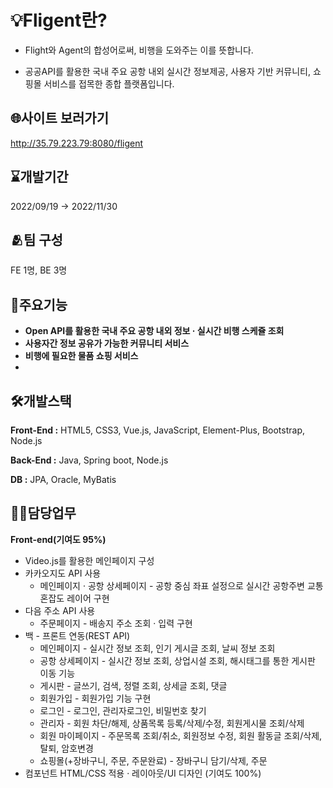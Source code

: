 # 💡Fligent란?
- Flight와 Agent의 합성어로써, 비행을 도와주는 이를 뜻합니다.

- 공공API를 활용한 국내 주요 공항 내외 실시간 정보제공, 사용자 기반 커뮤니티, 쇼핑몰 서비스를 접목한 종합 플랫폼입니다.

## 🌐사이트 보러가기
<http://35.79.223.79:8080/fligent>

## ⌛개발기간
2022/09/19 → 2022/11/30

## 🫂팀 구성
FE 1명, BE 3명

## 🔖주요기능
- **Open API를 활용한 국내 주요 공항 내외 정보 · 실시간 비행 스케쥴 조회**
- **사용자간 정보 공유가 가능한 커뮤니티 서비스**
- **비행에 필요한 물품 쇼핑 서비스**
- 
## 🛠️개발스택
**Front-End :** HTML5, CSS3, Vue.js, JavaScript, Element-Plus, Bootstrap, Node.js

**Back-End :** Java, Spring boot, Node.js

**DB :** JPA, Oracle, MyBatis

## 🙋🏻담당업무
**Front-end(기여도 95%)**

- Video.js를 활용한 메인페이지 구성
- 카카오지도 API 사용
    - 메인페이지 · 공항 상세페이지 - 공항 중심 좌표 설정으로 실시간 공항주변 교통 혼잡도 레이어 구현
- 다음 주소 API 사용
    - 주문페이지 - 배송지 주소 조회 · 입력 구현
- 백 - 프론트 연동(REST API)
    - 메인페이지 - 실시간 정보 조회, 인기 게시글 조회, 날씨 정보 조회
    - 공항 상세페이지 - 실시간 정보 조회, 상업시설 조회, 해시태그를 통한 게시판 이동 기능
    - 게시판 - 글쓰기, 검색, 정렬 조회, 상세글 조회, 댓글
    - 회원가입 - 회원가입 기능 구현
    - 로그인 -  로그인, 관리자로그인, 비밀번호 찾기
    - 관리자 - 회원 차단/해제, 상품목록 등록/삭제/수정, 회원게시물 조회/삭제
    - 회원 마이페이지 - 주문목록 조회/취소, 회원정보 수정, 회원 활동글 조회/삭제, 탈퇴, 암호변경
    - 쇼핑몰(+장바구니, 주문, 주문완료) - 장바구니 담기/삭제, 주문
- 컴포넌트 HTML/CSS 적용 · 레이아웃/UI 디자인 (기여도 100%)
